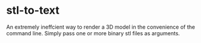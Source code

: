 # stl-to-text
An extremely ineffcient way to render a 3D model in the convenience of the command line.
Simply pass one or more binary stl files as arguments.
